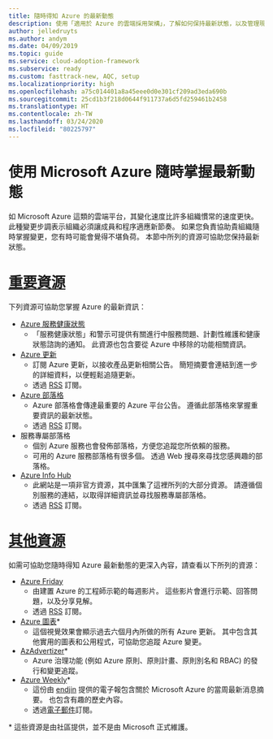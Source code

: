 ```yaml
---
title: 隨時得知 Azure 的最新動態
description: 使用「適用於 Azure 的雲端採用架構」，了解如何保持最新狀態，以及管理現今雲端節奏的變更。
author: jelledruyts
ms.author: andym
ms.date: 04/09/2019
ms.topic: guide
ms.service: cloud-adoption-framework
ms.subservice: ready
ms.custom: fasttrack-new, AQC, setup
ms.localizationpriority: high
ms.openlocfilehash: a75c014401a8a45eee0d0e301cf209ad3eda690b
ms.sourcegitcommit: 25cd1b3f218d0644f911737a6d5fd259461b2458
ms.translationtype: HT
ms.contentlocale: zh-TW
ms.lasthandoff: 03/24/2020
ms.locfileid: "80225797"
---
```

# <a name="stay-current-with-microsoft-azure"></a>使用 Microsoft Azure 隨時掌握最新動態

如 Microsoft Azure 這類的雲端平台，其變化速度比許多組織慣常的速度更快。 此種變更步調表示組織必須讓成員和程序適應新節奏。 如果您負責協助貴組織隨時掌握變更，您有時可能會覺得不堪負荷。 本節中所列的資源可協助您保持最新狀態。

<!-- markdownlint-disable MD025 -->

# <a name="top-resources"></a>[重要資源](#tab/TopResources)

<!-- markdownlint-enable MD025 -->

下列資源可協助您掌握 Azure 的最新資訊：

- [Azure 服務健康狀態](https://docs.microsoft.com/azure/service-health/service-health-overview)
  - 「服務健康狀態」和警示可提供有關進行中服務問題、計劃性維護和健康狀態諮詢的通知。 此資源也包含要從 Azure 中移除的功能相關資訊。
- [Azure 更新](https://azure.microsoft.com/updates)
  - 訂閱 Azure 更新，以接收產品更新相關公告。 簡短摘要會連結到進一步的詳細資料，以便輕鬆追隨更新。
  - 透過 [RSS](https://azurecomcdn.azureedge.net/updates/feed) 訂閱。
- [Azure 部落格](https://azure.microsoft.com/blog)
  - Azure 部落格會傳達最重要的 Azure 平台公告。 遵循此部落格來掌握重要資訊的最新狀態。
  - 透過 [RSS](https://azurecomcdn.azureedge.net/blog/feed) 訂閱。
- 服務專屬部落格
  - 個別 Azure 服務也會發佈部落格，方便您追蹤您所依賴的服務。
  - 可用的 Azure 服務部落格有很多個。 透過 Web 搜尋來尋找您感興趣的部落格。
- [Azure Info Hub](https://azureinfohub.azurewebsites.net)
  - 此網站是一項非官方資源，其中匯集了這裡所列的大部分資源。 請遵循個別服務的連結，以取得詳細資訊並尋找服務專屬部落格。
  - 透過 [RSS](https://azureinfohub.azurewebsites.net/Feed?serviceTitle=Azure) 訂閱。

<!-- markdownlint-disable MD025 -->

# <a name="additional-resources"></a>[其他資源](#tab/AdditionalResources)

<!-- markdownlint-enable MD025 -->

如需可協助您隨時得知 Azure 最新動態的更深入內容，請查看以下所列的資源：

- [Azure Friday](https://channel9.msdn.com/Shows/Azure-Friday)
  - 由建置 Azure 的工程師示範的每週影片。 這些影片會進行示範、回答問題，以及分享見解。
  - 透過 [RSS](https://channel9.msdn.com/Shows/Azure-Friday/feed) 訂閱。
- [Azure 圖表](https://azurecharts.com/)*
  - 這個視覺效果會顯示過去六個月內所做的所有 Azure 更新。 其中包含其他實用的圖表和公用程式，可協助您追蹤 Azure 變更。
- [AzAdvertizer](https://www.azadvertizer.net/)*
  - Azure 治理功能 (例如 Azure 原則、原則計畫、原則別名和 RBAC) 的發行和變更追蹤。
- [Azure Weekly](https://azureweekly.info)*
  - 這份由 [endjin](https://endjin.com) 提供的電子報包含關於 Microsoft Azure 的當周最新消息摘要。 也包含有趣的歷史內容。
  - 透過[電子郵件](https://azureweekly.info)訂閱。

\* 這些資源是由社區提供，並不是由 Microsoft 正式維護。 
